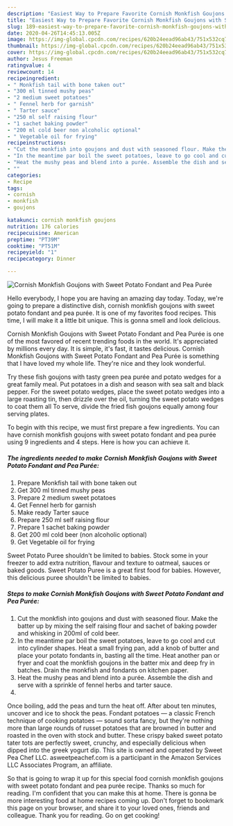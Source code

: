 ```yaml
---
description: "Easiest Way to Prepare Favorite Cornish Monkfish Goujons with Sweet Potato Fondant and Pea Purée"
title: "Easiest Way to Prepare Favorite Cornish Monkfish Goujons with Sweet Potato Fondant and Pea Purée"
slug: 189-easiest-way-to-prepare-favorite-cornish-monkfish-goujons-with-sweet-potato-fondant-and-pea-puree
date: 2020-04-26T14:45:13.005Z
image: https://img-global.cpcdn.com/recipes/620b24eead96ab43/751x532cq70/cornish-monkfish-goujons-with-sweet-potato-fondant-and-pea-puree-recipe-main-photo.jpg
thumbnail: https://img-global.cpcdn.com/recipes/620b24eead96ab43/751x532cq70/cornish-monkfish-goujons-with-sweet-potato-fondant-and-pea-puree-recipe-main-photo.jpg
cover: https://img-global.cpcdn.com/recipes/620b24eead96ab43/751x532cq70/cornish-monkfish-goujons-with-sweet-potato-fondant-and-pea-puree-recipe-main-photo.jpg
author: Jesus Freeman
ratingvalue: 4
reviewcount: 14
recipeingredient:
- " Monkfish tail with bone taken out"
- "300 ml tinned mushy peas"
- "2 medium sweet potatoes"
- " Fennel herb for garnish"
- " Tarter sauce"
- "250 ml self raising flour"
- "1 sachet baking powder"
- "200 ml cold beer non alcoholic optional"
- " Vegetable oil for frying"
recipeinstructions:
- "Cut the monkfish into goujons and dust with seasoned flour. Make the batter up by mixing the self raising flour and sachet of baking powder and whisking in 200ml of cold beer."
- "In the meantime par boil the sweet potatoes, leave to go cool and cut into cylinder shapes. Heat a small frying pan, add a knob of butter and place your potato fondants in, basting all the time. Heat another pan or fryer and coat the monkfish goujons in the batter mix and deep fry in batches. Drain the monkfish and fondants on kitchen paper."
- "Heat the mushy peas and blend into a purée. Assemble the dish and serve with a sprinkle of fennel herbs and tarter sauce."
- ""
categories:
- Recipe
tags:
- cornish
- monkfish
- goujons

katakunci: cornish monkfish goujons 
nutrition: 176 calories
recipecuisine: American
preptime: "PT39M"
cooktime: "PT51M"
recipeyield: "1"
recipecategory: Dinner

---
```



![Cornish Monkfish Goujons with Sweet Potato Fondant and Pea Purée](https://img-global.cpcdn.com/recipes/620b24eead96ab43/751x532cq70/cornish-monkfish-goujons-with-sweet-potato-fondant-and-pea-puree-recipe-main-photo.jpg)

Hello everybody, I hope you are having an amazing day today. Today, we're going to prepare a distinctive dish, cornish monkfish goujons with sweet potato fondant and pea purée. It is one of my favorites food recipes. This time, I will make it a little bit unique. This is gonna smell and look delicious.

Cornish Monkfish Goujons with Sweet Potato Fondant and Pea Purée is one of the most favored of recent trending foods in the world. It's appreciated by millions every day. It is simple, it's fast, it tastes delicious. Cornish Monkfish Goujons with Sweet Potato Fondant and Pea Purée is something that I have loved my whole life. They're nice and they look wonderful.

Try these fish goujons with tasty green pea purée and potato wedges for a great family meal. Put potatoes in a dish and season with sea salt and black pepper. For the sweet potato wedges, place the sweet potato wedges into a large roasting tin, then drizzle over the oil, turning the sweet potato wedges to coat them all To serve, divide the fried fish goujons equally among four serving plates.


To begin with this recipe, we must first prepare a few ingredients. You can have cornish monkfish goujons with sweet potato fondant and pea purée using 9 ingredients and 4 steps. Here is how you can achieve it.

<!--inarticleads1-->

##### The ingredients needed to make Cornish Monkfish Goujons with Sweet Potato Fondant and Pea Purée:

1. Prepare  Monkfish tail with bone taken out
1. Get 300 ml tinned mushy peas
1. Prepare 2 medium sweet potatoes
1. Get  Fennel herb for garnish
1. Make ready  Tarter sauce
1. Prepare 250 ml self raising flour
1. Prepare 1 sachet baking powder
1. Get 200 ml cold beer (non alcoholic optional)
1. Get  Vegetable oil for frying


Sweet Potato Puree shouldn&#39;t be limited to babies. Stock some in your freezer to add extra nutrition, flavour and texture to oatmeal, sauces or baked goods. Sweet Potato Puree is a great first food for babies. However, this delicious puree shouldn&#39;t be limited to babies. 

<!--inarticleads2-->

##### Steps to make Cornish Monkfish Goujons with Sweet Potato Fondant and Pea Purée:

1. Cut the monkfish into goujons and dust with seasoned flour. Make the batter up by mixing the self raising flour and sachet of baking powder and whisking in 200ml of cold beer.
1. In the meantime par boil the sweet potatoes, leave to go cool and cut into cylinder shapes. Heat a small frying pan, add a knob of butter and place your potato fondants in, basting all the time. Heat another pan or fryer and coat the monkfish goujons in the batter mix and deep fry in batches. Drain the monkfish and fondants on kitchen paper.
1. Heat the mushy peas and blend into a purée. Assemble the dish and serve with a sprinkle of fennel herbs and tarter sauce.
1. 


Once boiling, add the peas and turn the heat off. After about ten minutes, uncover and ice to shock the peas. Fondant potatoes — a classic French technique of cooking potatoes — sound sorta fancy, but they&#39;re nothing more than large rounds of russet potatoes that are browned in butter and roasted in the oven with stock and butter. These crispy baked sweet potato tater tots are perfectly sweet, crunchy, and especially delicious when dipped into the greek yogurt dip. This site is owned and operated by Sweet Pea Chef LLC. asweetpeachef.com is a participant in the Amazon Services LLC Associates Program, an affiliate. 

So that is going to wrap it up for this special food cornish monkfish goujons with sweet potato fondant and pea purée recipe. Thanks so much for reading. I'm confident that you can make this at home. There is gonna be more interesting food at home recipes coming up. Don't forget to bookmark this page on your browser, and share it to your loved ones, friends and colleague. Thank you for reading. Go on get cooking!
